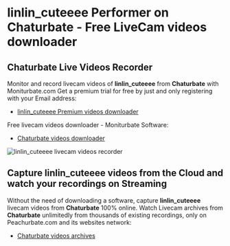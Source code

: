 # linlin_cuteeee Performer on Chaturbate - Free LiveCam videos downloader

## Chaturbate Live Videos Recorder

Monitor and record livecam videos of **linlin_cuteeee** from **Chaturbate** with Moniturbate.com
Get a premium trial for free by just and only registering with your Email address:
* [linlin_cuteeee Premium videos downloader](https://moniturbate.com/request-demo-licence-key.html)

Free livecam videos downloader - Moniturbate Software:
* [Chaturbate videos downloader](https://moniturbate.com/moniturbate-download-software.html)

![linlin_cuteeee livecam videos recorder](https://peachurnet.com/templates/moniturbate-software.png)


## Capture linlin_cuteeee videos from the Cloud and watch your recordings on Streaming

Without the need of downloading a software, capture **linlin_cuteeee** livecam videos from **Chaturbate** 100% online.
Watch Livecam archives from **Chaturbate** unlimitedly from thousands of existing recordings, only on Peachurbate.com and its websites network:
* [Chaturbate videos archives](https://peachurnet.com/)